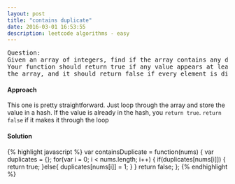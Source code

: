 ```yaml
---
layout: post
title: "contains duplicate"
date: 2016-03-01 16:53:55
description: leetcode algorithms - easy
---
```

<pre>
Question:
Given an array of integers, find if the array contains any duplicates. 
Your function should return true if any value appears at least twice in 
the array, and it should return false if every element is distinct.
</pre>

#### Approach
This one is pretty straightforward. Just loop through the array and store the value in a hash. If the value is already in the hash, you `return true`. `return false` if it makes it through the loop

#### Solution
{% highlight javascript %}
var containsDuplicate = function(nums) {
    var duplicates = {};
    for(var i = 0; i < nums.length; i++) {
        if(duplicates[nums[i]]) {
            return true;
        }else{
            duplicates[nums[i]] = 1;
        }
    }
    return false;
};
{% endhighlight %}
